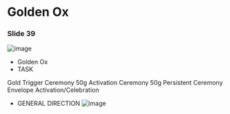 # Golden Ox



### Slide 39

![image](https://lh7-rt.googleusercontent.com/slidesz/AGV_vUcwgb4WClR_GEFKvTwvQ0ni5-iXp10DG3jLk17lmvIVaOZI7n7jxGxR1ut9Pf9-V3AGayyGHiA1Qs2BK5jZXGJeF9gU8am1ExdXRDN5Ij7dVdRmDNMiaDv-zdhMkwcZaZqQfozo7DE=s2048?key=SjUse99o8xCmA1E3Rz1wYw)
- Golden Ox
- TASK

Gold Trigger Ceremony
50g Activation Ceremony
50g Persistent Ceremony
Envelope
Activation/Celebration
- GENERAL DIRECTION
![image](https://lh7-rt.googleusercontent.com/slidesz/AGV_vUd9TbYtNuQwHhluC4fNL0rNEYNoDWBl5aycnOZtrouXxhaYQm3jP39k_LI8OZfxXLFfwMI15AK4LlJ4hm05u3RREqCnoLwxOqgqnOhgKRLrkNiFNHb_crdXtPK7JwPPiUuFKTswkTw=s2048?key=SjUse99o8xCmA1E3Rz1wYw)